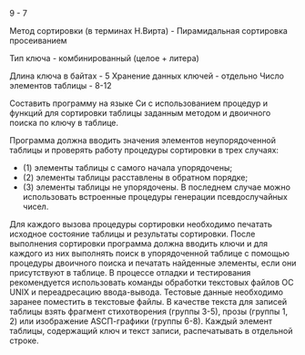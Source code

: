 9 - 7

Метод сортировки (в терминах Н.Вирта) - Пирамидальная сортировка просеиванием

Тип ключа - комбинированный (целое + литера)

Длина ключа в байтах - 5
Хранение данных ключей - отдельно
Число элементов таблицы - 8-12


Составить программу на языке Си с использованием процедур и функций для сортировки таблицы заданным методом и двоичного поиска по ключу в таблице.

Программа должна вводить значения элементов неупорядоченной таблицы и проверять работу процедуры сортировки в трех случаях: 
- (1) элементы таблицы с самого начала упорядочены;
- (2) элементы таблицы расставлены в обратном порядке;
- (3) элементы таблицы не упорядочены. В последнем случае можно использовать встроенные процедуры генерации псевдослучайных чисел.

Для каждого вызова процедуры сортировки необходимо печатать исходное состояние таблицы и результаты сортировки. 
После выполнения сортировки программа должна вводить ключи и для каждого из них выполнять поиск в упорядоченной таблице с помощью процедуры двоичного поиска и печатать найденные элементы, если они присутствуют в таблице.
В процессе отладки и тестирования рекомендуется использовать команды обработки текстовых файлов ОС UNIX и переадресацию ввода-вывода. Тестовые данные необходимо заранее поместить в текстовые файлы.
В качестве текста для записей таблицы взять фрагмент стихотворения (группы 3-5), прозы (группы 1, 2) или изображение АЅСП-графики (группы 6-8). Каждый элемент таблицы, содержащий ключ и текст записи, распечатывать в отдельной строке.